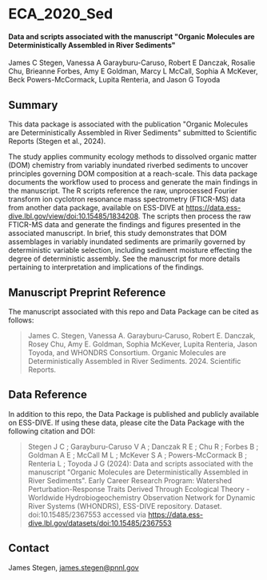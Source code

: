 # ECA_2020_Sed

#### Data and scripts associated with the manuscript "Organic Molecules are Deterministically Assembled in River Sediments"
James C Stegen, Vanessa A Garayburu-Caruso, Robert E Danczak, Rosalie Chu, Brieanne Forbes, Amy E Goldman, Marcy L McCall, Sophia A McKever, Beck Powers-McCormack, Lupita Renteria, and Jason G Toyoda
## Summary
This data package is associated with the publication "Organic Molecules are Deterministically Assembled in River Sediments" submitted to Scientific Reports (Stegen et al., 2024).

The study applies community ecology methods to dissolved organic matter (DOM) chemistry from variably inundated riverbed sediments to uncover principles governing DOM composition at a reach-scale. This data package documents the workflow used to process and generate the main findings in the manuscript. The R scripts reference the raw, unprocessed Fourier transform ion cyclotron resonance mass spectrometry (FTICR-MS) data from another data package, available on ESS-DIVE at https://data.ess-dive.lbl.gov/view/doi:10.15485/1834208. The scripts then process the raw FTICR-MS data and generate the findings and figures presented in the associated manuscript. In brief, this study demonstrates that DOM assemblages in variably inundated sediments are primarily governed by deterministic variable selection, including sediment moisture effecting the degree of deterministic assembly. See the manuscript for more details pertaining to interpretation and implications of the findings.
## Manuscript Preprint Reference
The manuscript associated with this repo and Data Package can be cited as follows: 
> James C. Stegen, Vanessa A. Garayburu-Caruso, Robert E. Danczak, Rosey Chu, Amy E. Goldman, Sophia McKever, Lupita Renteria, Jason Toyoda, and WHONDRS Consortium. Organic Molecules are Deterministically Assembled in River Sediments. 2024. Scientific Reports.
## Data Reference
In addition to this repo, the Data Package is published and publicly available on ESS-DIVE. If using these data, please cite the Data Package with the following citation and DOI: 
> Stegen J C ; Garayburu-Caruso V A ; Danczak R E ; Chu R ; Forbes B ; Goldman A E ; McCall M L ; McKever S A ; Powers-McCormack B ; Renteria L ; Toyoda J G (2024): Data and scripts associated with the manuscript "Organic Molecules are Deterministically Assembled in River Sediments". Early Career Research Program: Watershed Perturbation-Response Traits Derived Through Ecological Theory - Worldwide Hydrobiogeochemistry Observation Network for Dynamic River Systems (WHONDRS), ESS-DIVE repository. Dataset. doi:10.15485/2367553 accessed via https://data.ess-dive.lbl.gov/datasets/doi:10.15485/2367553
## Contact
James Stegen, james.stegen@pnnl.gov
